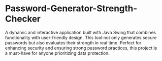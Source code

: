 # Password-Generator-Strength-Checker
A dynamic and interactive application built with Java Swing that combines functionality with user-friendly design. This tool not only generates secure passwords but also evaluates their strength in real time. Perfect for enhancing security and ensuring strong password practices, this project is a must-have for anyone prioritizing data protection.
